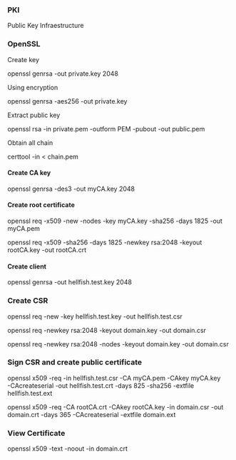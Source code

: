 ### PKI

  Public Key Infraestructure

### OpenSSL

  Create key

  openssl genrsa -out private.key 2048

  Using encryption

  openssl genrsa -aes256 -out private.key

  Extract public key

  openssl rsa -in private.pem -outform PEM -pubout -out public.pem

  Obtain all chain

  certtool -in < chain.pem

#### Create CA key


openssl genrsa -des3 -out myCA.key 2048

#### Create root certificate


openssl req -x509 -new -nodes -key myCA.key -sha256 -days 1825 -out myCA.pem


openssl req -x509 -sha256 -days 1825 -newkey rsa:2048 -keyout rootCA.key -out rootCA.crt

#### Create client

openssl genrsa -out hellfish.test.key 2048


### Create CSR


openssl req -new -key hellfish.test.key -out hellfish.test.csr


openssl req -newkey rsa:2048 -keyout domain.key -out domain.csr

openssl req -newkey rsa:2048 -nodes -keyout domain.key -out domain.csr

### Sign CSR and create public certificate


openssl x509 -req -in hellfish.test.csr -CA myCA.pem -CAkey myCA.key \
-CAcreateserial -out hellfish.test.crt -days 825 -sha256 -extfile hellfish.test.ext
  

openssl x509 -req -CA rootCA.crt -CAkey rootCA.key -in domain.csr -out domain.crt -days 365 -CAcreateserial -extfile domain.ext


### View Certificate

openssl x509 -text -noout -in domain.crt


